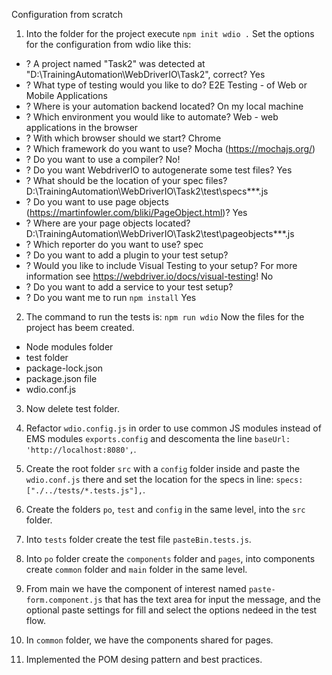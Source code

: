 Configuration from scratch

1. Into the folder for the project execute `npm init wdio .`
   Set the options for the configuration from wdio like this:

- ? A project named "Task2" was detected at "D:\TrainingAutomation\WebDriverIO\Task2", correct? Yes
- ? What type of testing would you like to do? E2E Testing - of Web or Mobile Applications
- ? Where is your automation backend located? On my local machine
- ? Which environment you would like to automate? Web - web applications in the browser
- ? With which browser should we start? Chrome
- ? Which framework do you want to use? Mocha (https://mochajs.org/)
- ? Do you want to use a compiler? No!
- ? Do you want WebdriverIO to autogenerate some test files? Yes
- ? What should be the location of your spec files? D:\TrainingAutomation\WebDriverIO\Task2\test\specs\*\*\*.js
- ? Do you want to use page objects (https://martinfowler.com/bliki/PageObject.html)? Yes
- ? Where are your page objects located? D:\TrainingAutomation\WebDriverIO\Task2\test\pageobjects\*\*\*.js
- ? Which reporter do you want to use? spec
- ? Do you want to add a plugin to your test setup?
- ? Would you like to include Visual Testing to your setup? For more information see https://webdriver.io/docs/visual-testing! No
- ? Do you want to add a service to your test setup?
- ? Do you want me to run `npm install` Yes

2.  The command to run the tests is: `npm run wdio`
    Now the files for the project has beem created.

- Node modules folder
- test folder
- package-lock.json
- package.json file
- wdio.conf.js

3. Now delete test folder.

4. Refactor `wdio.config.js` in order to use common JS modules instead of EMS modules `exports.config` and descomenta the line `baseUrl: 'http://localhost:8080',`.

5. Create the root folder `src` with a `config` folder inside and paste the `wdio.conf.js` there and set the location for the specs in line: `specs: ["./../tests/*.tests.js"],`.

6. Create the folders `po`, `test` and `config` in the same level, into the `src` folder.

7. Into `tests` folder create the test file `pasteBin.tests.js`.

8. Into `po` folder create the `components` folder and `pages`, into components create `common` folder and `main` folder in the same level.

9. From main we have the component of interest named `paste-form.component.js` that has the text area for input the message, and the optional paste settings for fill and select the options nedeed in the test flow.

10. In `common` folder, we have the components shared for pages.

11. Implemented the POM desing pattern and best practices.
